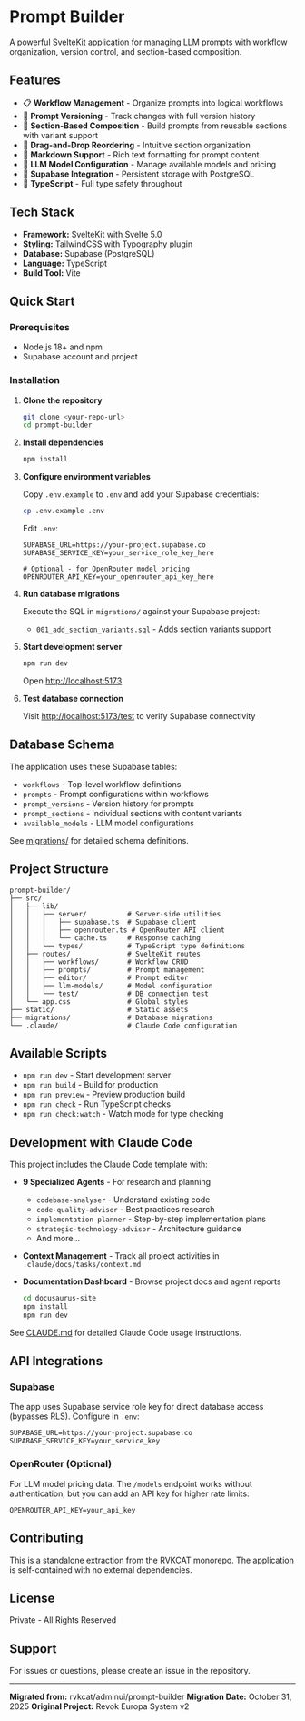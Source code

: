# Prompt Builder

A powerful SvelteKit application for managing LLM prompts with workflow organization, version control, and section-based composition.

## Features

- 📋 **Workflow Management** - Organize prompts into logical workflows
- 📝 **Prompt Versioning** - Track changes with full version history
- 🧩 **Section-Based Composition** - Build prompts from reusable sections with variant support
- 🔄 **Drag-and-Drop Reordering** - Intuitive section organization
- 🎨 **Markdown Support** - Rich text formatting for prompt content
- 🤖 **LLM Model Configuration** - Manage available models and pricing
- 🔌 **Supabase Integration** - Persistent storage with PostgreSQL
- 🎯 **TypeScript** - Full type safety throughout

## Tech Stack

- **Framework:** SvelteKit with Svelte 5.0
- **Styling:** TailwindCSS with Typography plugin
- **Database:** Supabase (PostgreSQL)
- **Language:** TypeScript
- **Build Tool:** Vite

## Quick Start

### Prerequisites

- Node.js 18+ and npm
- Supabase account and project

### Installation

1. **Clone the repository**
   ```bash
   git clone <your-repo-url>
   cd prompt-builder
   ```

2. **Install dependencies**
   ```bash
   npm install
   ```

3. **Configure environment variables**

   Copy `.env.example` to `.env` and add your Supabase credentials:
   ```bash
   cp .env.example .env
   ```

   Edit `.env`:
   ```env
   SUPABASE_URL=https://your-project.supabase.co
   SUPABASE_SERVICE_KEY=your_service_role_key_here

   # Optional - for OpenRouter model pricing
   OPENROUTER_API_KEY=your_openrouter_api_key_here
   ```

4. **Run database migrations**

   Execute the SQL in `migrations/` against your Supabase project:
   - `001_add_section_variants.sql` - Adds section variants support

5. **Start development server**
   ```bash
   npm run dev
   ```

   Open [http://localhost:5173](http://localhost:5173)

6. **Test database connection**

   Visit [http://localhost:5173/test](http://localhost:5173/test) to verify Supabase connectivity

## Database Schema

The application uses these Supabase tables:

- `workflows` - Top-level workflow definitions
- `prompts` - Prompt configurations within workflows
- `prompt_versions` - Version history for prompts
- `prompt_sections` - Individual sections with content variants
- `available_models` - LLM model configurations

See [migrations/](./migrations/) for detailed schema definitions.

## Project Structure

```
prompt-builder/
├── src/
│   ├── lib/
│   │   ├── server/          # Server-side utilities
│   │   │   ├── supabase.ts  # Supabase client
│   │   │   ├── openrouter.ts # OpenRouter API client
│   │   │   └── cache.ts     # Response caching
│   │   └── types/           # TypeScript type definitions
│   ├── routes/              # SvelteKit routes
│   │   ├── workflows/       # Workflow CRUD
│   │   ├── prompts/         # Prompt management
│   │   ├── editor/          # Prompt editor
│   │   ├── llm-models/      # Model configuration
│   │   └── test/            # DB connection test
│   └── app.css              # Global styles
├── static/                  # Static assets
├── migrations/              # Database migrations
└── .claude/                 # Claude Code configuration
```

## Available Scripts

- `npm run dev` - Start development server
- `npm run build` - Build for production
- `npm run preview` - Preview production build
- `npm run check` - Run TypeScript checks
- `npm run check:watch` - Watch mode for type checking

## Development with Claude Code

This project includes the Claude Code template with:

- **9 Specialized Agents** - For research and planning
  - `codebase-analyser` - Understand existing code
  - `code-quality-advisor` - Best practices research
  - `implementation-planner` - Step-by-step implementation plans
  - `strategic-technology-advisor` - Architecture guidance
  - And more...

- **Context Management** - Track all project activities in `.claude/docs/tasks/context.md`

- **Documentation Dashboard** - Browse project docs and agent reports
  ```bash
  cd docusaurus-site
  npm install
  npm run dev
  ```

See [CLAUDE.md](./CLAUDE.md) for detailed Claude Code usage instructions.

## API Integrations

### Supabase

The app uses Supabase service role key for direct database access (bypasses RLS). Configure in `.env`:

```env
SUPABASE_URL=https://your-project.supabase.co
SUPABASE_SERVICE_KEY=your_service_key
```

### OpenRouter (Optional)

For LLM model pricing data. The `/models` endpoint works without authentication, but you can add an API key for higher rate limits:

```env
OPENROUTER_API_KEY=your_api_key
```

## Contributing

This is a standalone extraction from the RVKCAT monorepo. The application is self-contained with no external dependencies.

## License

Private - All Rights Reserved

## Support

For issues or questions, please create an issue in the repository.

---

**Migrated from:** rvkcat/adminui/prompt-builder
**Migration Date:** October 31, 2025
**Original Project:** Revok Europa System v2
